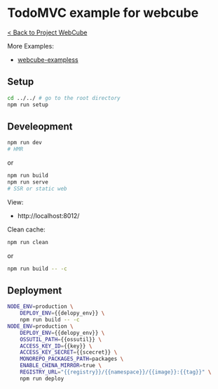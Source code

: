 # TodoMVC example for webcube

[< Back to Project WebCube](https://github.com/dexteryy/Project-WebCube/)

More Examples:

* [webcube-exampless](../webcube-examples)

## Setup

```bash
cd ../../ # go to the root directory
npm run setup
```

## Develeopment

```bash
npm run dev
# HMR
```

or

```bash
npm run build
npm run serve
# SSR or static web
```

View:

* http://localhost:8012/

Clean cache:

```bash
npm run clean
```

or

```bash
npm run build -- -c
```

## Deployment

```bash
NODE_ENV=production \
    DEPLOY_ENV={{delopy_env}} \
    npm run build -- -c
NODE_ENV=production \
    DEPLOY_ENV={{delopy_env}} \
    OSSUTIL_PATH={{ossutil}} \
    ACCESS_KEY_ID={{key}} \
    ACCESS_KEY_SECRET={{scecret}} \
    MONOREPO_PACKAGES_PATH=packages \
    ENABLE_CHINA_MIRROR=true \
    REGISTRY_URL="{{registry}}/{{namespace}}/{{image}}:{{tag}}" \
    npm run deploy
```



